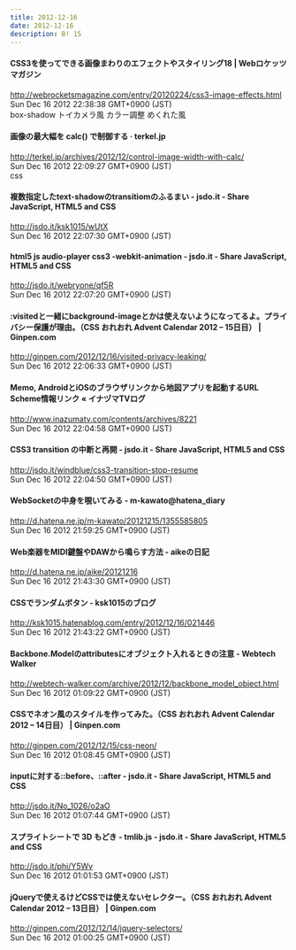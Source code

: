 ```yaml
---
title: 2012-12-16
date: 2012-12-16
description: B! 15
---
```


#### CSS3を使ってできる画像まわりのエフェクトやスタイリング18 | Webロケッツマガジン
http://webrocketsmagazine.com/entry/20120224/css3-image-effects.html<br>
Sun Dec 16 2012 22:38:38 GMT+0900 (JST)<br>
box-shadow トイカメラ風 カラー調整 めくれた風


#### 画像の最大幅を calc() で制御する · terkel.jp
http://terkel.jp/archives/2012/12/control-image-width-with-calc/<br>
Sun Dec 16 2012 22:09:27 GMT+0900 (JST)<br>
css


#### 複数指定したtext-shadowのtransitiomのふるまい - jsdo.it - Share JavaScript, HTML5 and CSS
http://jsdo.it/ksk1015/wUtX<br>
Sun Dec 16 2012 22:07:30 GMT+0900 (JST)<br>


#### html5 js audio-player css3 -webkit-animation - jsdo.it - Share JavaScript, HTML5 and CSS
http://jsdo.it/webryone/qf5R<br>
Sun Dec 16 2012 22:07:20 GMT+0900 (JST)<br>


#### :visitedと一緒にbackground-imageとかは使えないようになってるよ。プライバシー保護が理由。（CSS おれおれ Advent Calendar 2012 – 15日目） | Ginpen.com
http://ginpen.com/2012/12/16/visited-privacy-leaking/<br>
Sun Dec 16 2012 22:06:33 GMT+0900 (JST)<br>


#### Memo, AndroidとiOSのブラウザリンクから地図アプリを起動するURL Scheme情報リンク « イナヅマTVログ
http://www.inazumatv.com/contents/archives/8221<br>
Sun Dec 16 2012 22:04:58 GMT+0900 (JST)<br>


#### CSS3  transition の中断と再開 - jsdo.it - Share JavaScript, HTML5 and CSS
http://jsdo.it/windblue/css3-transition-stop-resume<br>
Sun Dec 16 2012 22:04:50 GMT+0900 (JST)<br>


#### WebSocketの中身を覗いてみる - m-kawato@hatena_diary
http://d.hatena.ne.jp/m-kawato/20121215/1355585805<br>
Sun Dec 16 2012 21:59:25 GMT+0900 (JST)<br>


#### Web楽器をMIDI鍵盤やDAWから鳴らす方法 - aikeの日記
http://d.hatena.ne.jp/aike/20121216<br>
Sun Dec 16 2012 21:43:30 GMT+0900 (JST)<br>


#### CSSでランダムボタン - ksk1015のブログ
http://ksk1015.hatenablog.com/entry/2012/12/16/021446<br>
Sun Dec 16 2012 21:43:22 GMT+0900 (JST)<br>


#### Backbone.Modelのattributesにオブジェクト入れるときの注意 - Webtech Walker
http://webtech-walker.com/archive/2012/12/backbone_model_object.html<br>
Sun Dec 16 2012 01:09:22 GMT+0900 (JST)<br>


#### CSSでネオン風のスタイルを作ってみた。（CSS おれおれ Advent Calendar 2012 – 14日目） | Ginpen.com
http://ginpen.com/2012/12/15/css-neon/<br>
Sun Dec 16 2012 01:08:45 GMT+0900 (JST)<br>


#### inputに対する::before、::after - jsdo.it - Share JavaScript, HTML5 and CSS
http://jsdo.it/No_1026/o2aO<br>
Sun Dec 16 2012 01:07:44 GMT+0900 (JST)<br>


#### スプライトシートで 3D もどき - tmlib.js - jsdo.it - Share JavaScript, HTML5 and CSS
http://jsdo.it/phi/Y5Wv<br>
Sun Dec 16 2012 01:01:53 GMT+0900 (JST)<br>


#### jQueryで使えるけどCSSでは使えないセレクター。（CSS おれおれ Advent Calendar 2012 – 13日目） | Ginpen.com
http://ginpen.com/2012/12/14/jquery-selectors/<br>
Sun Dec 16 2012 01:00:25 GMT+0900 (JST)<br>



